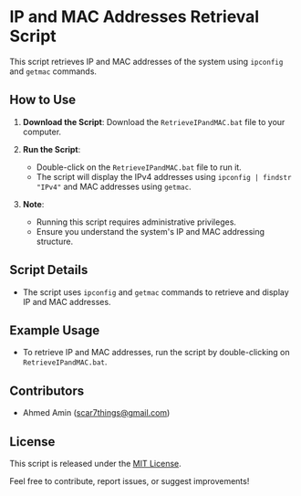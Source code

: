 # IP and MAC Addresses Retrieval Script

This script retrieves IP and MAC addresses of the system using `ipconfig` and `getmac` commands.

## How to Use

1. **Download the Script**: Download the `RetrieveIPandMAC.bat` file to your computer.

2. **Run the Script**:
   - Double-click on the `RetrieveIPandMAC.bat` file to run it.
   - The script will display the IPv4 addresses using `ipconfig | findstr "IPv4"` and MAC addresses using `getmac`.

3. **Note**:
   - Running this script requires administrative privileges.
   - Ensure you understand the system's IP and MAC addressing structure.

## Script Details

- The script uses `ipconfig` and `getmac` commands to retrieve and display IP and MAC addresses.

## Example Usage

- To retrieve IP and MAC addresses, run the script by double-clicking on `RetrieveIPandMAC.bat`.

## Contributors

- Ahmed Amin (scar7things@gmail.com)

## License

This script is released under the [MIT License](LICENSE).

Feel free to contribute, report issues, or suggest improvements!

